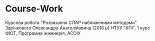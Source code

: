 # Course-Work
Курсова робота "Розвязання СЛАР наближеними методами" Зарічкового Олександра Анатолійовича (2016 р) НТУУ "КПІ", 1 курс ФІОТ, Програмна інженерія, АСОІУ
